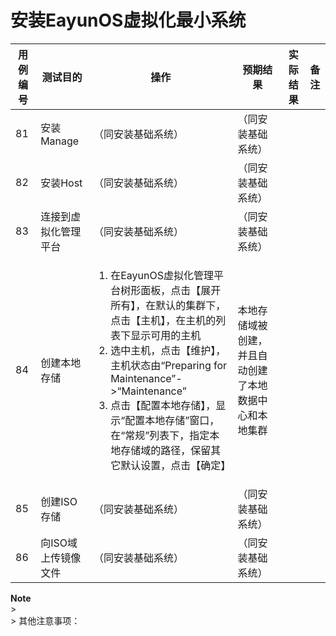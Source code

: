 # 安装EayunOS虚拟化最小系统

|用例编号|测试目的|操作|预期结果|实际结果|备注|
|--------|--------|----|--------|--------|----|
|81|安装Manage|（同安装基础系统）|（同安装基础系统）|||
|82|安装Host|（同安装基础系统）|（同安装基础系统）|||
|83|连接到虚拟化管理平台|（同安装基础系统）|（同安装基础系统）|||
|84|创建本地存储|<ol><li>在EayunOS虚拟化管理平台树形面板，点击【展开所有】，在默认的集群下，点击【主机】，在主机的列表下显示可用的主机</li><li>选中主机，点击【维护】，主机状态由“Preparing for Maintenance”-\>“Maintenance”</li><li>点击【配置本地存储】，显示“配置本地存储”窗口，在“常规”列表下，指定本地存储域的路径，保留其它默认设置，点击【确定】</li></ol>|本地存储域被创建，并且自动创建了本地数据中心和本地集群|||
|85|创建ISO存储|（同安装基础系统）|（同安装基础系统）|||
|86|向ISO域上传镜像文件|（同安装基础系统）|（同安装基础系统）|||\

**Note**<br/>><br/>> 其他注意事项：

